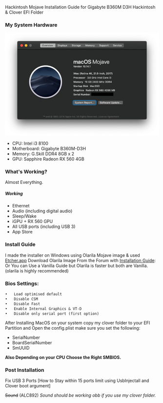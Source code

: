 
Hackintosh Mojave Installation Guide for Gigabyte B360M D3H Hackintosh & Clover EFI Folder 

### My System Hardware
![About My Mac](about-mac.png)

- CPU: Intel i3 8100 
- Motherboard: Gigabyte B360M-D3H 
- Memory: G.Skill DDR4 8GB x 2 
- GPU: Sapphire Radeon RX 560 4GB

### What's Working?
Almost Everything.

##### Working
- Ethernet
- Audio (including digital audio)
- Sleep/Wake 
- iGPU + RX 560 GPU
- All USB ports (including USB 3)
- App Store

### Install Guide
I made the installer on Windows using Olarila Mojave image & used [Etcher.app](https://www.balena.io/etcher/)
Download Olarila Image From the Forum with [Installation Guide](http://olarila.com/forum/viewtopic.php?f=51&t=6743):
Or You can Use a Vanilla Guide but Olarila is faster but both are Vanilla. (olarila is highly recommended) 

### Bios Settings: 
	•	Load optimised default 
	•	Disable CSM 
	•	Disable Fast 
	•	Enable Internal Graphics & VT-D 
	•	Disable only serial port (first option) 

After Installing MacOS on your system copy my clover folder to your EFI Partition and Open the config.plist make sure you set the following:
- SerialNumber
- BoardSerialNumber
- SmUUID

**Also Depending on your CPU Choose the Right SMBIOS.**

### Post Installation
Fix USB 3 Ports
[How to Stay within 15 ports limit using UsbInjectall and Clover boot argument]

<strike>Sound</strike> (ALC892)
_Sound should be working obb if you use my clover folder._
